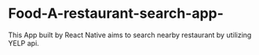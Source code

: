 # Food-A-restaurant-search-app-

This App built by React Native aims to search nearby restaurant by utilizing YELP api. 

